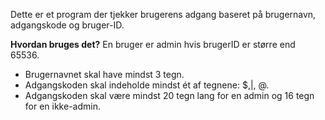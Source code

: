Dette er et program der tjekker brugerens adgang baseret på brugernavn, adgangskode og bruger-ID.

**Hvordan bruges det?**
En bruger er admin hvis brugerID er større end 65536.  
- Brugernavnet skal have mindst 3 tegn.  
- Adgangskoden skal indeholde mindst ét af tegnene: $,|, @.  
- Adgangskoden skal være mindst 20 tegn lang for en admin og 16 tegn for en ikke-admin.  
